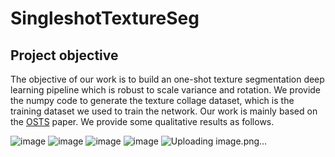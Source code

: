 # SingleshotTextureSeg

## Project objective

The objective of our work is to build an one-shot texture segmentation deep learning pipeline which is robust to scale variance and rotation. We provide the numpy code to generate the texture collage dataset, which is the training dataset we used to train the network. Our work is mainly based on the [OSTS](https://arxiv.org/abs/1807.02654) paper. We provide some qualitative results as follows.

![image](https://user-images.githubusercontent.com/61373452/112471200-8deae080-8da6-11eb-86f3-a04f54db9da0.png)
![image](https://user-images.githubusercontent.com/61373452/112471201-8deae080-8da6-11eb-8560-b6ba1d8bd9b0.png)
![image](https://user-images.githubusercontent.com/61373452/112471260-9e02c000-8da6-11eb-88d6-027c716f2ac6.png)
![image](https://user-images.githubusercontent.com/61373452/112471277-a6f39180-8da6-11eb-8d04-3c6e64d7429b.png)
![Uploading image.png…]()





